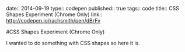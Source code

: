 date:: 2014-09-19
type:: codepen
published:: true
tags:: code
title:: CSS Shapes Experiment (Chrome Only)
link:: http://codepen.io/rachsmith/pen/dBrFv

#CSS Shapes Experiment (Chrome Only)

I wanted to do something with CSS shapes so here it is.